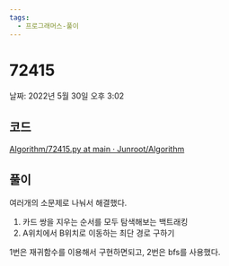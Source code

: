 ```yaml
---
tags:
  - 프로그래머스-풀이
---
```

# 72415

날짜: 2022년 5월 30일 오후 3:02

## 코드

[Algorithm/72415.py at main · Junroot/Algorithm](https://github.com/Junroot/Algorithm/blob/main/programmers/72415.py)

## 풀이

여러개의 소문제로 나눠서 해결했다.

1. 카드 쌍을 지우는 순서를 모두 탐색해보는 백트래킹
2. A위치에서 B위치로 이동하는 최단 경로 구하기

1번은 재귀함수를 이용해서 구현하면되고, 2번은 bfs를 사용했다.
